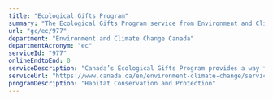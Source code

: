 ```yaml
---
title: "Ecological Gifts Program"
summary: "The Ecological Gifts Program service from Environment and Climate Change Canada is not available end-to-end online, according to the GC Service Inventory."
url: "gc/ec/977"
department: "Environment and Climate Change Canada"
departmentAcronym: "ec"
serviceId: "977"
onlineEndtoEnd: 0
serviceDescription: "Canada’s Ecological Gifts Program provides a way for landowners in Canada with ecologically sensitive land to protect nature and leave a legacy for future generations. Made possible by the terms of the Income Tax Act of Canada and the Quebec Taxation Act, it offers significant tax benefits to landowners who donate land or a partial interest in land to a qualified recipient. Recipients ensure that the land’s biodiversity and environmental heritage are conserved in perpetuity."
serviceUrl: "https://www.canada.ca/en/environment-climate-change/services/environmental-funding/ecological-gifts-program.html"
programDescription: "Habitat Conservation and Protection"
---
```

